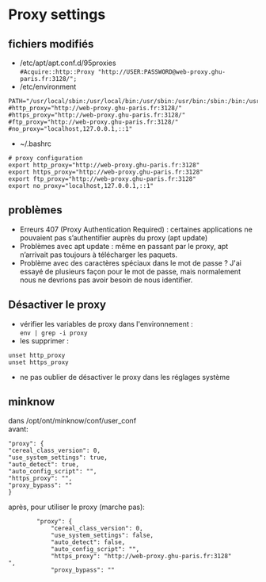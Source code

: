 # Proxy settings 
## fichiers modifiés 
- /etc/apt/apt.conf.d/95proxies   
`#Acquire::http::Proxy "http://USER:PASSWORD@web-proxy.ghu-paris.fr:3128/";`
- /etc/environment   
```
PATH="/usr/local/sbin:/usr/local/bin:/usr/sbin:/usr/bin:/sbin:/bin:/usr/games:/usr/local/games:/snap/bin"
#http_proxy="http://web-proxy.ghu-paris.fr:3128/"
#https_proxy="http://web-proxy.ghu-paris.fr:3128/"
#ftp_proxy="http://web-proxy.ghu-paris.fr:3128/"
#no_proxy="localhost,127.0.0.1,::1"
````
- ~/.bashrc 
```
# proxy configuration
export http_proxy="http://web-proxy.ghu-paris.fr:3128"
export https_proxy="http://web-proxy.ghu-paris.fr:3128"
export ftp_proxy="http://web-proxy.ghu-paris.fr:3128"
export no_proxy="localhost,127.0.0.1,::1"
```

## problèmes 
- Erreurs 407 (Proxy Authentication Required) : certaines applications ne pouvaient pas s’authentifier auprès du proxy (apt update)
- Problèmes avec apt update : même en passant par le proxy, apt n’arrivait pas toujours à télécharger les paquets.
- Problème avec des caractères spéciaux dans le mot de passe ? J'ai essayé de plusieurs façon pour le mot de passe, mais normalement nous ne devrions pas avoir besoin de nous identifier.

## Désactiver le proxy
- vérifier les variables de proxy dans l'environnement :   
`env | grep -i proxy`   
- les supprimer :   
```
unset http_proxy
unset https_proxy
```
- ne pas oublier de désactiver le proxy dans les réglages système

## minknow 
dans /opt/ont/minknow/conf/user_conf    
avant:    

``` 
"proxy": {
"cereal_class_version": 0,
"use_system_settings": true,
"auto_detect": true,
"auto_config_script": "",
"https_proxy": "",
"proxy_bypass": ""
}
```

après, pour utiliser le proxy (marche pas): 
```
        "proxy": {
            "cereal_class_version": 0,
            "use_system_settings": false,
            "auto_detect": false,
            "auto_config_script": "",
            "https_proxy": "http://web-proxy.ghu-paris.fr:3128"
",
            "proxy_bypass": ""
```